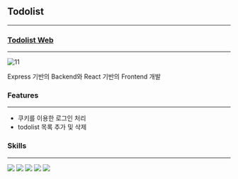 ## Todolist
***

### [Todolist Web](https://simple-mylist.herokuapp.com/)
***

![11](https://user-images.githubusercontent.com/92348492/195573876-031e798e-010a-482c-ab5d-660c13475746.PNG)

Express 기반의 Backend와 React 기반의 Frontend 개발
  
### Features
***
* 쿠키를 이용한 로그인 처리
* todolist 목록 추가 및 삭제

  
### Skills
***
<div>
  <img src="https://img.shields.io/badge/css-1572B6?style=for-the-badge&logo=css3&logoColor=white"> 
  <img src="https://img.shields.io/badge/javascript-F7DF1E?style=for-the-badge&logo=javascript&logoColor=black"> 
  <img src="https://img.shields.io/badge/react-61DAFB?style=for-the-badge&logo=react&logoColor=black">
  <img src="https://img.shields.io/badge/express-000000?style=for-the-badge&logo=express&logoColor=white">
  <img src="https://img.shields.io/badge/mongoDB-47A248?style=for-the-badge&logo=MongoDB&logoColor=white">
<div/>
  
